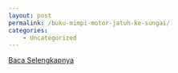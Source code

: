 ```yaml
---
layout: post
permalink: /buku-mimpi-motor-jatuh-ke-sungai/
categories:
    - Uncategorized
---
```


[Baca Selengkapnya](/04)